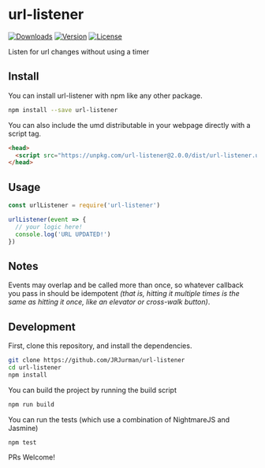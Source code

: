 # url-listener

<a href="https://www.npmjs.com/package/url-listener"><img src="https://img.shields.io/npm/dm/url-listener.svg" alt="Downloads"></a>
<a href="https://www.npmjs.com/package/url-listener"><img src="https://img.shields.io/npm/v/url-listener.svg" alt="Version"></a>
<a href="https://www.npmjs.com/package/url-listener"><img src="https://img.shields.io/npm/l/url-listener.svg" alt="License"></a>

Listen for url changes without using a timer

## Install
You can install url-listener with npm like any other package.
```bash
npm install --save url-listener
```

You can also include the umd distributable in your webpage directly with a
script tag.
```html
<head>
  <script src="https://unpkg.com/url-listener@2.0.0/dist/url-listener.umd.js" />
</head>
```


## Usage
```javascript
const urlListener = require('url-listener')

urlListener(event => {
  // your logic here!
  console.log('URL UPDATED!')
})
```

## Notes
Events may overlap and be called more than once, so whatever callback you pass
in should be idempotent _(that is, hitting it multiple times is the same as
hitting it once, like an elevator or cross-walk button)_.

## Development
First, clone this repository, and install the dependencies.
```sh
git clone https://github.com/JRJurman/url-listener
cd url-listener
npm install
```

You can build the project by running the build script
```sh
npm run build
```

You can run the tests (which use a combination of NightmareJS and Jasmine)
```sh
npm test
```

PRs Welcome!
